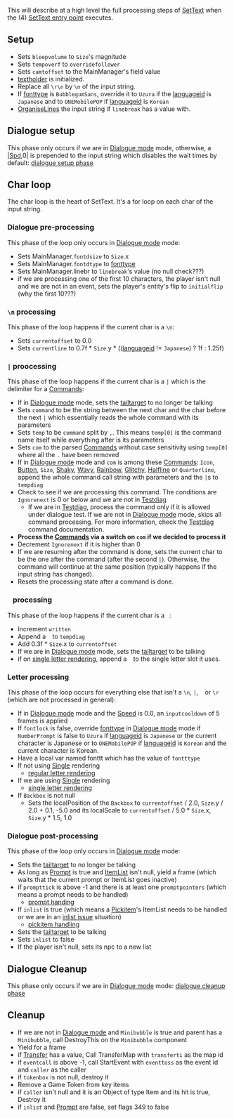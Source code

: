 This will describe at a high level the full processing steps of [SetText](SetText.md) when the (4) [SetText entry point](SetText%20entry%20point.md) executes.

## Setup

* Sets `bleepvolume` to `Size`'s magnitude
* Sets `tempoverf` to `overridefollower`
* Sets `camtoffset` to the MainManager's field value
* [textholder](Notable%20local%20variable/textholder.md) is initialized.
* Replace all `\r\n` by `\n` of the input string.
* If [fonttype](fonttype.md) is `BubblegumSans`, override it to `Uzura` if the [languageid](languageid.md) is `Japanese` and to `ONEMobilePOP` if [languageid](languageid.md) is `Korean`
* [OrganiseLines](Related%20Systems/Automatic%20Line%20Breaks/OrganiseLines.md) the input string if `linebreak` has a value with.

## Dialogue setup

This phase only occurs if we are in [Dialogue mode](Dialogue%20mode.md) mode, otherwise,  a |[Spd](Commands/Individual%20commands/Spd.md),0| is prepended to the input string which disables the wait times by default: [dialogue setup phase](Life%20Cycle/dialogue%20setup%20phase.md)

## Char loop

The char loop is the heart of SetText. It's a for loop on each char of the input string.

### Dialogue pre-processing

This phase of the loop only occurs in [Dialogue mode](Dialogue%20mode.md) mode:

* Sets MainManager.`fontdsize` to `Size`.x
* Sets MainManager.`fontdtype` to [fonttype](fonttype.md)
* Sets MainManager.linebr to `linebreak`'s value (no null check???)
* if we are processing one of the first 10 characters, the player isn't null and we are not in an event, sets the player's entity's flip to `initialflip` (why the first 10???)

### `\n` processing

This phase of the loop happens if the current char is a `\n`:

* Sets `currentoffset` to 0.0
* Sets `currentline` to 0.7f * `Size`.y * (([languageid](languageid.md) != `Japanese`) ? 1f : 1.25f)

### `|` proocessing

This phase of the loop happens if the current char is a `|` which is the delimiter for a [Commands](Commands/Commands.md):

* If in [Dialogue mode](Dialogue%20mode.md) mode, sets the [tailtarget](Notable%20local%20variable/tailtarget.md) to no longer be talking
* Sets `command` to be the string between the next char and the char before the next `|` which essentially reads the whole command with its parameters
* Sets `temp` to be `command` split by `,`. This means `temp[0]` is the command name itself while everything after is its parameters
* Sets `com` to the parsed [Commands](Commands/Commands.md) without case sensitivity using `temp[0]` where all the `.` have been removed
* If in [Dialogue mode](Dialogue%20mode.md) mode and `com` is among these [Commands](Commands/Commands.md): `Icon`, [Button](Commands/Individual%20commands/Button.md), `Size`, [Shaky](Commands/Individual%20commands/Shaky.md), [Wavy](Commands/Individual%20commands/Wavy.md), [Rainbow](Commands/Individual%20commands/Rainbow.md), [Glitchy](Commands/Individual%20commands/Glitchy.md), [Halfline](Commands/Individual%20commands/Halfline.md) or `Quarterline`, append the whole command call string with parameters and the `|`s to `tempdiag`
* Check to see if we are processing this command. The conditions are `Ignorenext` is 0 or below and we are not in [Testdiag](Commands/Individual%20commands/Testdiag.md)
  * If we are in [Testdiag](Commands/Individual%20commands/Testdiag.md), process the command only if it is allowed under dialogue test. If we are not in [Dialogue mode](Dialogue%20mode.md) mode, skips all command processing. For more information, check the [Testdiag](Commands/Individual%20commands/Testdiag.md) command documentation.
* **Process the [Commands](Commands/Commands.md) via a switch on `com` if we decided to process it**
* Decrement `Ignorenext` if it is higher than 0
* If we are resuming after the command is done, sets the current char to be the one after the command (after the second `|`). Otherwise, the command will continue at the same position (typically happens if the input string has changed).
* Resets the processing state after a command is done.

### ` ` processing

This phase of the loop happens if the current char is a ` `:

* Increment `written`
* Append a ` ` to `tempdiag`
* Add 0.3f * `Size`.x to `currentoffset`
* If we are in [Dialogue mode](Dialogue%20mode.md) mode, sets the [tailtarget](Notable%20local%20variable/tailtarget.md) to be talking
* if on [single letter rendering](Life%20Cycle/letter%20rendering/single%20letter%20rendering.md), append a ` ` to the single letter slot it uses.

### Letter processing

This phase of the loop occurs for everything else that isn't a `\n`, `|`, ` ` or `\r` (which are not processed in general):

* If in [Dialogue mode](Dialogue%20mode.md) mode and the [Speed](Commands/Individual%20commands/Speed.md) is 0.0, an `inputcooldown` of 5 frames is applied
* If `fontlock` is false, override [fonttype](fonttype.md) in [Dialogue mode](Dialogue%20mode.md) mode if `NumberPrompt` is false to `Uzura` if [languageid](languageid.md) is `Japanese` or the current character is Japanese or to `ONEMobilePOP` if [languageid](languageid.md) is `Korean` and the current character is Korean.
* Have a local var named fonttt which has the value of `fontttype`
* If not using [Single](Commands/Individual%20commands/Single.md) rendering
  * [regular letter rendering](Life%20Cycle/letter%20rendering/regular%20letter%20rendering.md)
* If we are using [Single](Commands/Individual%20commands/Single.md) rendering
  * [single letter rendering](Life%20Cycle/letter%20rendering/single%20letter%20rendering.md)
* If `Backbox` is not null
  * Sets the localPosition of the `Backbox` to `currentoffset` / 2.0, `Size`.y / 2.0 + 0.1, -5.0 and its localScale to `currentoffset` / 5.0 * `Size`.x, `Size`.y * 1.5, 1.0

### Dialogue post-processing

This phase of the loop only occurs in [Dialogue mode](Dialogue%20mode.md) mode:

* Sets the [tailtarget](Notable%20local%20variable/tailtarget.md) to no longer be talking
* As long as [Prompt](Commands/Individual%20commands/Prompt.md) is true and [ItemList](../ItemList/ItemList.md) isn't null, yield a frame (which waits that the current prompt or ItemList goes inactive)
* if `prompttick` is above -1 and there is at least one `promptpointers` (which means a prompt needs to be handled)
  * [prompt handing](Life%20Cycle/special%20command%20handling/prompt%20handing.md)
* If `inlist` is true (which means a [Pickitem](Commands/Individual%20commands/Pickitem.md)'s ItemList needs to be handled or we are in an [inlist issue](../ItemList/inlist%20issue.md) situation)
  * [pickitem handling](Life%20Cycle/special%20command%20handling/pickitem%20handling.md)
* Sets the [tailtarget](Notable%20local%20variable/tailtarget.md) to be talking
* Sets `inlist` to false
* If the player isn't null, sets its npc to a new list

## Dialogue Cleanup

This phase only occurs if we are in [Dialogue mode](Dialogue%20mode.md) mode:
[dialogue cleanup phase](Life%20Cycle/dialogue%20cleanup%20phase.md)

## Cleanup

* If we are not in [Dialogue mode](Dialogue%20mode.md) and `Minibubble` is true and parent has a `Minibubble`, call DestroyThis on the `Minibubble` component
* Yield for a frame
* if [Transfer](Commands/Individual%20commands/Transfer.md) has a value, Call TransferMap with `transferti` as the map id
* if `eventcall` is above -1, call StartEvent with `eventtoss` as the event id and `caller` as the caller
* if `tokenbox` is not null, destroy it
* Remove a Game Token from key items
* if `caller` isn't null and it is an Object of type Item and its hit is true, Destroy it
* if `inlist` and [Prompt](Commands/Individual%20commands/Prompt.md) are false, set flags 349 to false
